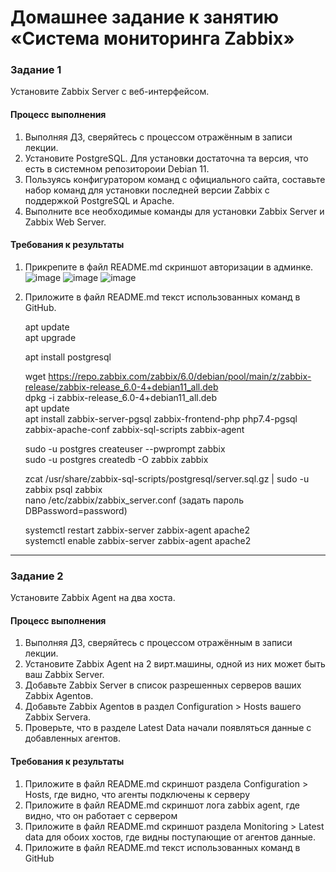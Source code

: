 # Домашнее задание к занятию «Система мониторинга Zabbix»

### Задание 1 

Установите Zabbix Server с веб-интерфейсом.

#### Процесс выполнения
1. Выполняя ДЗ, сверяйтесь с процессом отражённым в записи лекции.
2. Установите PostgreSQL. Для установки достаточна та версия, что есть в системном репозитороии Debian 11.
3. Пользуясь конфигуратором команд с официального сайта, составьте набор команд для установки последней версии Zabbix с поддержкой PostgreSQL и Apache.
4. Выполните все необходимые команды для установки Zabbix Server и Zabbix Web Server.

#### Требования к результаты 
1. Прикрепите в файл README.md скриншот авторизации в админке.
  ![image](https://github.com/SergeySS72/hometasks/assets/134854727/5761331a-397f-4b4d-8cf2-91c61dd4c86a)
  ![image](https://github.com/SergeySS72/hometasks/assets/134854727/8013e514-2e74-4871-bf04-0d6ad2e49503)
  ![image](https://github.com/SergeySS72/hometasks/assets/134854727/73c893da-e25c-486e-b5ba-c02efcf8cba7)

3. Приложите в файл README.md текст использованных команд в GitHub.

      apt update   
      apt upgrade
   
      apt install postgresql
      
      wget https://repo.zabbix.com/zabbix/6.0/debian/pool/main/z/zabbix-release/zabbix-release_6.0-4+debian11_all.deb   
      dpkg -i zabbix-release_6.0-4+debian11_all.deb   
      apt update   
      apt install zabbix-server-pgsql zabbix-frontend-php php7.4-pgsql zabbix-apache-conf zabbix-sql-scripts zabbix-agent
      
      sudo -u postgres createuser --pwprompt zabbix  
      sudo -u postgres createdb -O zabbix zabbix
      
      zcat /usr/share/zabbix-sql-scripts/postgresql/server.sql.gz | sudo -u zabbix psql zabbix  
      nano /etc/zabbix/zabbix_server.conf (задать пароль DBPassword=password)
      
      systemctl restart zabbix-server zabbix-agent apache2  
      systemctl enable zabbix-server zabbix-agent apache2
---

### Задание 2 

Установите Zabbix Agent на два хоста.

#### Процесс выполнения
1. Выполняя ДЗ, сверяйтесь с процессом отражённым в записи лекции.
2. Установите Zabbix Agent на 2 вирт.машины, одной из них может быть ваш Zabbix Server.
3. Добавьте Zabbix Server в список разрешенных серверов ваших Zabbix Agentов.
4. Добавьте Zabbix Agentов в раздел Configuration > Hosts вашего Zabbix Servera.
5. Проверьте, что в разделе Latest Data начали появляться данные с добавленных агентов.

#### Требования к результаты 
1. Приложите в файл README.md скриншот раздела Configuration > Hosts, где видно, что агенты подключены к серверу
2. Приложите в файл README.md скриншот лога zabbix agent, где видно, что он работает с сервером
3. Приложите в файл README.md скриншот раздела Monitoring > Latest data для обоих хостов, где видны поступающие от агентов данные.
4. Приложите в файл README.md текст использованных команд в GitHub
